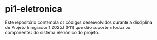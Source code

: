 # pi1-eletronica
Este repositório contempla os códigos desenvolvidos durante a disciplina de Projeto Integrador 1 2025.1 (PI1) que dão suporte a todos os componentes do sistema eletrônico do projeto.
